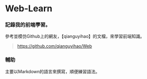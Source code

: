 # Web-Learn
### 記錄我的前端學習。
參考並模仿Github上的網友，【qianguyihao】的文檔，來學習前端知識。
> https://github.com/qianguyihao/Web

### 輔助
主要以Markdown的語言來撰寫，順便練習語法。

